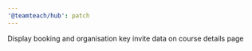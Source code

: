 ```yaml
---
'@teamteach/hub': patch
---
```


Display booking and organisation key invite data on course details page
